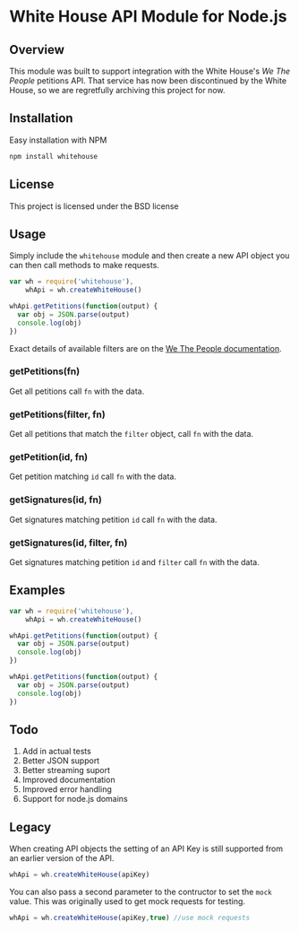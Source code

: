 # White House API Module for Node.js

## Overview

This module was built to support integration with the White House's _We The People_ petitions API.
That service has now been discontinued by the White House, so we are regretfully archiving this
project for now.

## Installation

Easy installation with NPM

```bash
npm install whitehouse
```

## License

This project is licensed under the BSD license 

## Usage

Simply include the `whitehouse` module and then create a new API object you can then call methods to make requests. 

```javascript
var wh = require('whitehouse'),
    whApi = wh.createWhiteHouse()

whApi.getPetitions(function(output) {
  var obj = JSON.parse(output)
  console.log(obj)
})
```

Exact details of available filters are on the [We The People documentation](https://petitions.whitehouse.gov/developers).

### getPetitions(fn)

Get all petitions call `fn` with the data.

### getPetitions(filter, fn)

Get all petitions that match the `filter` object, call `fn` with the data.

### getPetition(id, fn)

Get petition matching `id` call `fn` with the data.

### getSignatures(id, fn)

Get signatures matching petition `id` call `fn` with the data.

### getSignatures(id, filter, fn)

Get signatures matching petition `id` and `filter` call `fn` with the data.


## Examples

```javascript
var wh = require('whitehouse'),
    whApi = wh.createWhiteHouse()

whApi.getPetitions(function(output) {
  var obj = JSON.parse(output)
  console.log(obj)
})

whApi.getPetitions(function(output) {
  var obj = JSON.parse(output)
  console.log(obj)
})
```

## Todo

1. Add in actual tests
2. Better JSON support
3. Better streaming suport
4. Improved documentation
5. Improved error handling
6. Support for node.js domains

## Legacy

When creating API objects the setting of an API Key is still supported from an earlier version of the API.

```javascript
whApi = wh.createWhiteHouse(apiKey)
```

You can also pass a second parameter to the contructor to set the `mock` value. This was originally used to get mock requests for testing.

```javascript
whApi = wh.createWhiteHouse(apiKey,true) //use mock requests
```
